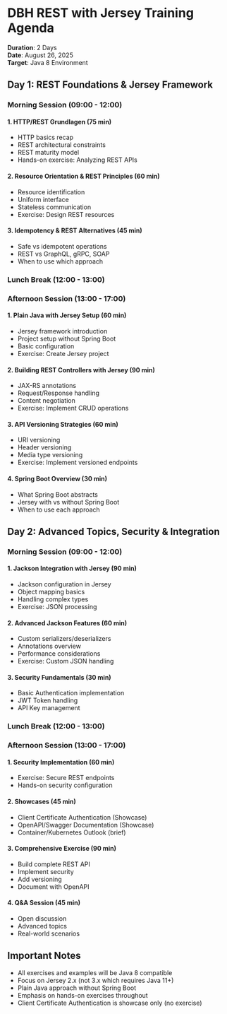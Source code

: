 # DBH REST with Jersey Training Agenda

**Duration**: 2 Days  
**Date**: August 26, 2025  
**Target**: Java 8 Environment

## Day 1: REST Foundations & Jersey Framework

### Morning Session (09:00 - 12:00)

#### 1. HTTP/REST Grundlagen (75 min)

- HTTP basics recap
- REST architectural constraints
- REST maturity model
- Hands-on exercise: Analyzing REST APIs

#### 2. Resource Orientation & REST Principles (60 min)

- Resource identification
- Uniform interface
- Stateless communication
- Exercise: Design REST resources

#### 3. Idempotency & REST Alternatives (45 min)

- Safe vs idempotent operations
- REST vs GraphQL, gRPC, SOAP
- When to use which approach

### Lunch Break (12:00 - 13:00)

### Afternoon Session (13:00 - 17:00)

#### 1. Plain Java with Jersey Setup (60 min)

- Jersey framework introduction
- Project setup without Spring Boot
- Basic configuration
- Exercise: Create Jersey project

#### 2. Building REST Controllers with Jersey (90 min)

- JAX-RS annotations
- Request/Response handling
- Content negotiation
- Exercise: Implement CRUD operations

#### 3. API Versioning Strategies (60 min)

- URI versioning
- Header versioning
- Media type versioning
- Exercise: Implement versioned endpoints

#### 4. Spring Boot Overview (30 min)

- What Spring Boot abstracts
- Jersey with vs without Spring Boot
- When to use each approach

## Day 2: Advanced Topics, Security & Integration

### Morning Session (09:00 - 12:00)

#### 1. Jackson Integration with Jersey (90 min)

- Jackson configuration in Jersey
- Object mapping basics
- Handling complex types
- Exercise: JSON processing

#### 2. Advanced Jackson Features (60 min)

- Custom serializers/deserializers
- Annotations overview
- Performance considerations
- Exercise: Custom JSON handling

#### 3. Security Fundamentals (30 min)

- Basic Authentication implementation
- JWT Token handling
- API Key management

### Lunch Break (12:00 - 13:00)

### Afternoon Session (13:00 - 17:00)

#### 1. Security Implementation (60 min)

- Exercise: Secure REST endpoints
- Hands-on security configuration

#### 2. Showcases (45 min)

- Client Certificate Authentication (Showcase)
- OpenAPI/Swagger Documentation (Showcase)
- Container/Kubernetes Outlook (brief)

#### 3. Comprehensive Exercise (90 min)

- Build complete REST API
- Implement security
- Add versioning
- Document with OpenAPI

#### 4. Q&A Session (45 min)

- Open discussion
- Advanced topics
- Real-world scenarios

## Important Notes

- All exercises and examples will be Java 8 compatible
- Focus on Jersey 2.x (not 3.x which requires Java 11+)
- Plain Java approach without Spring Boot
- Emphasis on hands-on exercises throughout
- Client Certificate Authentication is showcase only (no exercise)
